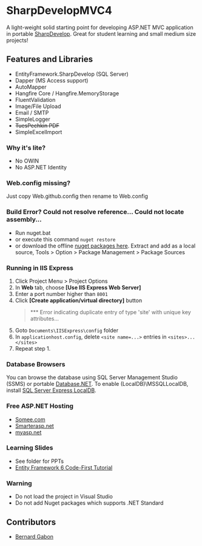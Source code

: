 # SharpDevelopMVC4

A light-weight solid starting point for developing ASP.NET MVC application in portable [SharpDevelop](https://portable.info.pl/sharpdevelop-portable/). Great for student learning and small medium size projects!

## Features and Libraries

- EntityFramework.SharpDevelop (SQL Server)
- Dapper (MS Access support)
- AutoMapper
- Hangfire Core / Hangfire.MemoryStorage
- FluentValidation
- Image/File Upload
- Email / SMTP
- SimpleLogger
- ~~TuesPechkin PDF~~
- SimpleExcelImport

### Why it's lite?

- No OWIN
- No ASP.NET Identity

### Web.config missing?

Just copy Web.github.config then rename to Web.config

### Build Error? Could not resolve reference... Could not locate assembly...

- Run nuget.bat
- or execute this command `nuget restore`
- or download the offline [nuget packages here](https://drive.google.com/file/d/1_BPJqxucppNr5WX337RRxpl8jv7YB8Kd/view?usp=sharing). Extract and add as a local source, Tools > Option > Package Management > Package Sources

### Running in IIS Express

1. Click Project Menu > Project Options
2. In **Web** tab, choose **[Use IIS Express Web Server]**
3. Enter a port number higher than `8001`
4. Click **[Create application/virtual directory]** button
   > \*\*\* Error indicating duplicate entry of type 'site' with unique key attributes...
5. Goto `Documents\IISExpress\config` folder
6. In `applicationhost.config`, delete `<site name=...>` entries in `<sites>...</sites>`
7. Repeat step 1.

### Database Browsers

You can browse the database using SQL Server Management Studio (SSMS) or portable [Database.NET](https://bit.ly/30tqqxU). To enable (LocalDB)\MSSQLLocalDB, install [SQL Server Express LocalDB](https://bit.ly/2Mlijj1).

### Free ASP.NET Hosting

- [Somee.com](https://somee.com/FreeAspNetHosting.aspx)
- [Smarterasp.net](https://www.smarterasp.net/secured_signup?plantype=FREE)
- [myasp.net](https://www.myasp.net/freeaspnethosting)

### Learning Slides

- See folder for PPTs
- [Entity Framework 6 Code-First Tutorial](https://bernardgabon.com/blog/entity-framework-tutorial/)

### Warning

- Do not load the project in Visual Studio
- Do not add Nuget packages which supports .NET Standard

## Contributors

- [Bernard Gabon](https://bernardgabon.com)
